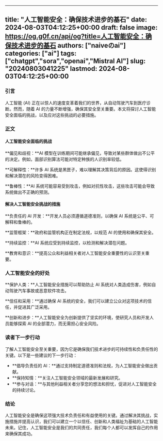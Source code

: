 
---
title: "人工智能安全：确保技术进步的基石"
date: 2024-08-03T04:12:25+00:00
draft: false
image: https://og.g0f.cn/api/og?title=人工智能安全：确保技术进步的基石
authors: ["naiveのai"]
categories: ["ai"]
tags: ["chatgpt","sora","openai","Mistral AI"]
slug: "20240803041225"
lastmod: 2024-08-03T04:12:25+00:00
---
### 引言

人工智能 (AI) 正在以惊人的速度变革着我们的世界，从自动驾驶汽车到医疗诊断。然而，随着 AI 的力量不断增强，确保其安全至关重要。本文将探讨人工智能安全面临的挑战，以及应对这些挑战的必要措施。

### 正文

#### 人工智能安全面临的挑战

**偏见和歧视：**AI 模型在训练期间可能继承偏见，导致对某些群体做出不公平的决定。例如，面部识别算法可能对特定种族的人识别率较低。

**可解释性：**许多 AI 系统是黑匣子，难以理解其决策背后的原因。这使得识别和解决潜在的风险变得困难。

**鲁棒性：**AI 系统可能容易受到攻击，例如对抗性攻击，这些攻击可能会导致系统做出不正确的预测。

#### 解决人工智能安全挑战的措施

**负责任的 AI 开发：**开发人员必须遵循道德准则，以确保 AI 系统是公平、可解释和鲁棒的。

**监管框架：**政府和监管机构正在制定法规，以规范 AI 的使用和确保其安全。

**持续监控：**AI 系统应受到持续监控，以检测和解决潜在问题。

**教育和意识：**提高公众和利益相关者对人工智能安全重要性的认识至关重要。

### 人工智能安全的好处

**保护人类：**人工智能安全措施可以帮助防止 AI 系统对人类造成伤害，例如自动驾驶汽车事故或恶意软件攻击。

**信任和采用：**通过确保 AI 系统的安全，我们可以建立公众对这项技术的信任，并促进其广泛采用。

**创新和进步：**人工智能安全为创新提供了坚实的环境，使研究人员和开发人员能够探索 AI 的全部潜力，而无需担心安全风险。

### 读者下一步行动

了解人工智能安全至关重要，因为它是确保我们技术进步的可持续性和负责任性的关键。以下是一些建议的下一步行动：

* **倡导负责任的 AI：**通过支持制定道德准则和法规，为人工智能安全做出贡献。
* **保持知情：**关注人工智能安全领域的最新发展和研究。
* **参与对话：**与其他利益相关者分享您的想法和担忧，促进对人工智能安全的持续讨论。

### 结论

人工智能安全是确保这项强大技术负责任和有益使用的关键。通过解决其挑战，实施措施并提高认识，我们可以建立一个以信任、创新和人类福祉为基础的人工智能未来。记住，人工智能安全是我们的共同责任，我们每个人都可以发挥自己的作用来确保其成功。